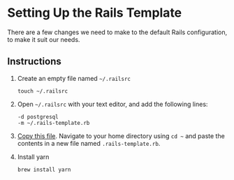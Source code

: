 # Setting Up the Rails Template

There are a few changes we need to make to the default Rails configuration, to make it suit our needs.

## Instructions

1. Create an empty file named `~/.railsrc`
    ```
    touch ~/.railsrc
    ```

1. Open `~/.railsrc` with your text editor, and add the following lines:
    ```
    -d postgresql
    -m ~/.rails-template.rb
    ```

1. [Copy this file](https://github.com/Ada-Developers-Academy/textbook-curriculum/blob/master/08-rails/reference/.rails-template.rb). Navigate to your home directory using `cd ~` and paste the contents in a new file named `.rails-template.rb`.

1. Install yarn 
    ```
    brew install yarn
    ```
